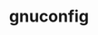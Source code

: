---
title: "gnuconfig"
layout: cache
categories: [package, v0.18]
meta: {"versions": ["2021-08-14"], "compilers": ["gcc@=7.3.1"], "oss": ["amzn2"], "platforms": ["linux"], "targets": ["aarch64", "graviton2"], "stacks": ["aws-ahug-aarch64", "aws-isc-aarch64"], "num_specs": 2, "num_specs_by_stack": {"aws-isc-aarch64": 2, "aws-ahug-aarch64": 2}}
spec_details: [{"hash": "oeuhjqsw7fchhkodvltv74jdvilw5zh7", "compiler": "gcc@=7.3.1", "versions": ["2021-08-14"], "os": "amzn2", "platform": "linux", "target": "graviton2", "variants": [], "stacks": ["aws-isc-aarch64", "aws-ahug-aarch64"], "size": "-", "tarball": "https://binaries.spack.io/releases/v0.18/build_cache/linux-amzn2-graviton2/gcc-7.3.1/gnuconfig-2021-08-14/linux-amzn2-graviton2-gcc-7.3.1-gnuconfig-2021-08-14-oeuhjqsw7fchhkodvltv74jdvilw5zh7.spack"}, {"hash": "mj37cfwdgaaz3dguhrsx5wp7fwufhyz4", "compiler": "gcc@=7.3.1", "versions": ["2021-08-14"], "os": "amzn2", "platform": "linux", "target": "aarch64", "variants": [], "stacks": ["aws-isc-aarch64", "aws-ahug-aarch64"], "size": "-", "tarball": "https://binaries.spack.io/releases/v0.18/build_cache/linux-amzn2-aarch64/gcc-7.3.1/gnuconfig-2021-08-14/linux-amzn2-aarch64-gcc-7.3.1-gnuconfig-2021-08-14-mj37cfwdgaaz3dguhrsx5wp7fwufhyz4.spack"}]
---